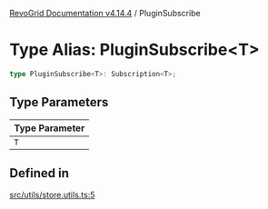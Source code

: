 [RevoGrid Documentation v4.14.4](README.md) / PluginSubscribe

# Type Alias: PluginSubscribe\<T\>

```ts
type PluginSubscribe<T>: Subscription<T>;
```

## Type Parameters

| Type Parameter |
| ------ |
| `T` |

## Defined in

[src/utils/store.utils.ts:5](https://github.com/revolist/revogrid/blob/a32d3a869ff2d770043cd2738815e885c8f5d1a9/src/utils/store.utils.ts#L5)
